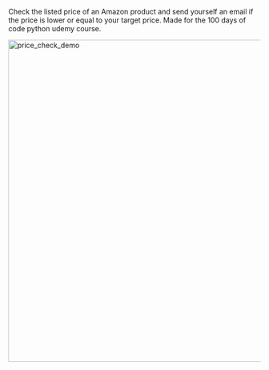 Check the listed price of an Amazon product and send yourself an email if the price is lower or equal to your target price. Made for the 100 days of code python udemy course.


<img width="642" alt="price_check_demo" src="https://github.com/user-attachments/assets/f78e59b4-17ff-4eaa-980e-628fd59fc377" />
